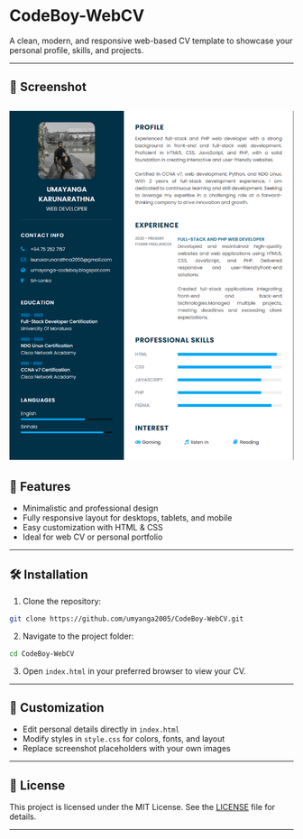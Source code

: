 
# CodeBoy-WebCV

A clean, modern, and responsive web-based CV template to showcase your personal profile, skills, and projects.

---

## 📸 Screenshot

![CodeBoy-WebCV Screenshot](preview/Umayanga_Karunarathna_CV_image.png)
---

## 🚀 Features

- Minimalistic and professional design
- Fully responsive layout for desktops, tablets, and mobile
- Easy customization with HTML & CSS
- Ideal for web CV or personal portfolio

---

## 🛠️ Installation

1. Clone the repository:

```bash
git clone https://github.com/umyanga2005/CodeBoy-WebCV.git
```

2. Navigate to the project folder:

```bash
cd CodeBoy-WebCV
```

3. Open `index.html` in your preferred browser to view your CV.

---

## 🎨 Customization

- Edit personal details directly in `index.html`
- Modify styles in `style.css` for colors, fonts, and layout
- Replace screenshot placeholders with your own images

---

## 📄 License

This project is licensed under the MIT License. See the [LICENSE](LICENSE) file for details.

---
